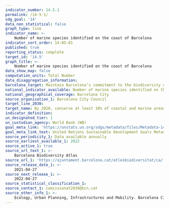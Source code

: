 ```yaml
---
indicator_number: 14.5.1
permalink: /14-5-1/
sdg_goal: '14'
data_non_statistical: false
graph_type: line
indicator_name: >-
    Number of marine species identified on the coast of Barcelona
indicator_sort_order: 14-05-01
published: true
reporting_status: complete
target_id: '14.5'
graph_title: >-
    Number of marine species identified on the coast of Barcelona
data_show_map: false
computation_units: Total Number
data_disaggregation_information:
barcelona_target: Maintain Barcelona’s commitment to the biodiversity of its coastline
national_indicator_available: Number of marine species identified on the coast of Barcelona
national_geographical_coverage: Barcelona City
source_organisation_1: Barcelona City Council
target_line_2030:
target_name: By 2020, conserve at least 10% of coastal and marine areas, consistent with national and international law and based on the best available scientific information
indicator_definition:
un_designated_tier: 1
un_custodian_agency: World Bank (WB)
goal_meta_link: 'https://unstats.un.org/sdgs/metadata/files/Metadata-14-05-01.pdf'
goal_meta_link_text: United Nations Sustainable Development Goals Metadata (pdf 894kB)
source_periodicity_1: Data available annually
source_earliest_available_1: 2022
source_active_1: true
source_url_text_1: >-
    Barcelona Biodiversity Atlas 
source_url_1: 'https://ajuntament.barcelona.cat/atlesbiodiversitat/ca/'
source_release_date_1: >- 
    2021-04-27
source_next_release_1: >- 
    2022-04-27
source_statistical_classification_1: 
source_contact_1: comissionat2030@bcn.cat
source_other_info_1: >-
    Ecology, Urban Planning, Infrastructures and Mobility. Barcelona City Council
---
```

